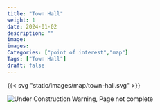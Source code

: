 ```yaml
---
title: "Town Hall"
weight: 1
date: 2024-01-02
description: ""
image: 
images: 
Categories: ["point of interest","map"]
Tags: ["Town Hall"]
draft: false
--- 
```



<!-- ![LOC PIC]() -->

{{< svg "static/images/map/town-hall.svg" >}}

![Under Construction Warning, Page not complete](/images/under_construction.png)

<!-- <hr style="background-color: #28b44c" size=8>

### CaseBook Items

- [URL](/)

<hr style="background-color: #28b44c" size=8>

### Quests

- [URL](/) -->